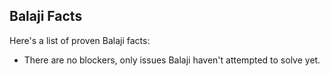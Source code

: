 ## Balaji Facts

Here's a list of proven Balaji facts:

* There are no blockers, only issues Balaji haven't attempted to solve yet.
